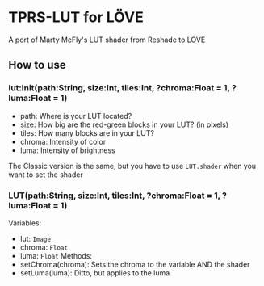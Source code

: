 # TPRS-LUT for LÖVE
A port of Marty McFly's LUT shader from Reshade to LÖVE
## How to use
### lut:init(path:String, size:Int, tiles:Int, ?chroma:Float = 1, ?luma:Float = 1)
- path: Where is your LUT located?
- size: How big are the red-green blocks in your LUT? (in pixels)
- tiles: How many blocks are in your LUT?
- chroma: Intensity of color
- luma: Intensity of brightness

The Classic version is the same, but you have to use `LUT.shader` when you want to set the shader
### LUT(path:String, size:Int, tiles:Int, ?chroma:Float = 1, ?luma:Float = 1)
Variables:
- lut: `Image`
- chroma: `Float`
- luma: `Float`
Methods:
- setChroma(chroma): Sets the chroma to the variable AND the shader
- setLuma(luma): Ditto, but applies to the luma